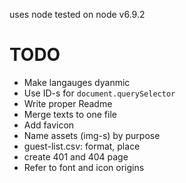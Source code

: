 uses node tested on node v6.9.2
# TODO

- Make langauges dyanmic
- Use ID-s for `document.querySelector`
- Write proper Readme
- Merge texts to one file
- Add favicon
- Name assets (img-s) by purpose
- guest-list.csv: format, place
- create 401 and 404 page
- Refer to font and icon origins
